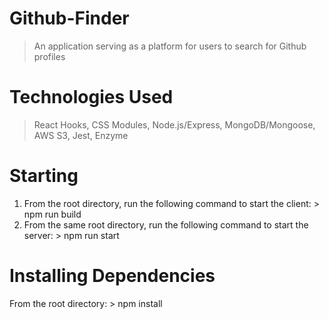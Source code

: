 # Github-Finder
  > An application serving as a platform for users to search for Github profiles
# Technologies Used
  > React Hooks, CSS Modules, Node.js/Express, MongoDB/Mongoose, AWS S3, Jest, Enzyme
# Starting
  1. From the root directory, run the following command to start the client:
    > npm run build
  2. From the same root directory, run the following command to start the server:
    > npm run start
# Installing Dependencies
  From the root directory:
    > npm install
 
